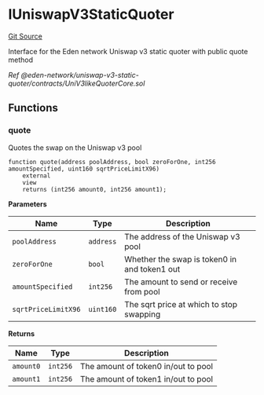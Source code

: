 # IUniswapV3StaticQuoter
[Git Source](https://github.com/MarginalProtocol/v1-periphery/blob/de728cd3d633f080a3fd40108fe8de3ab4edd595/contracts/interfaces/IUniswapV3StaticQuoter.sol)

Interface for the Eden network Uniswap v3 static quoter with public quote method

*Ref @eden-network/uniswap-v3-static-quoter/contracts/UniV3likeQuoterCore.sol*


## Functions
### quote

Quotes the swap on the Uniswap v3 pool


```solidity
function quote(address poolAddress, bool zeroForOne, int256 amountSpecified, uint160 sqrtPriceLimitX96)
    external
    view
    returns (int256 amount0, int256 amount1);
```
**Parameters**

|Name|Type|Description|
|----|----|-----------|
|`poolAddress`|`address`|The address of the Uniswap v3 pool|
|`zeroForOne`|`bool`|Whether the swap is token0 in and token1 out|
|`amountSpecified`|`int256`|The amount to send or receive from pool|
|`sqrtPriceLimitX96`|`uint160`|The sqrt price at which to stop swapping|

**Returns**

|Name|Type|Description|
|----|----|-----------|
|`amount0`|`int256`|The amount of token0 in/out to pool|
|`amount1`|`int256`|The amount of token1 in/out to pool|



